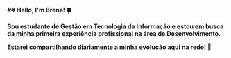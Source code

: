 <strong>## Hello, I'm Brena! &#127808;</strong>

<h4>Sou estudante de Gestão em Tecnologia da Informação e estou em busca da minha primeira experiência profissional na área de Desenvolvimento.<p>
Estarei compartilhando diariamente a minha evolução aqui na rede! &#127919;</h4></p>


<!--
**brenaribeiro/brenaribeiro** is a ✨ _special_ ✨ repository because its `README.md` (this file) appears on your GitHub profile.

Here are some ideas to get you started:

- 🔭 I’m currently working on ...
- 🌱 I’m currently learning ...
- 👯 I’m looking to collaborate on ...
- 🤔 I’m looking for help with ...
- 💬 Ask me about ...
- 📫 How to reach me: ...
- 😄 Pronouns: ...
- ⚡ Fun fact: ...
-->
